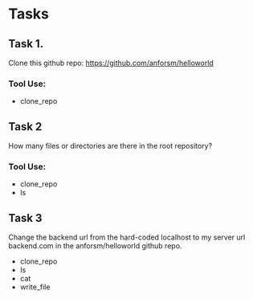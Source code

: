 # Tasks

## Task 1.
Clone this github repo: https://github.com/anforsm/helloworld

### Tool Use:
* clone_repo

## Task 2
How many files or directories are there in the root repository? 

### Tool Use:
* clone_repo
* ls

## Task 3
Change the backend url from the hard-coded localhost to my server url backend.com in the anforsm/helloworld github repo.
* clone_repo
* ls
* cat
* write_file

